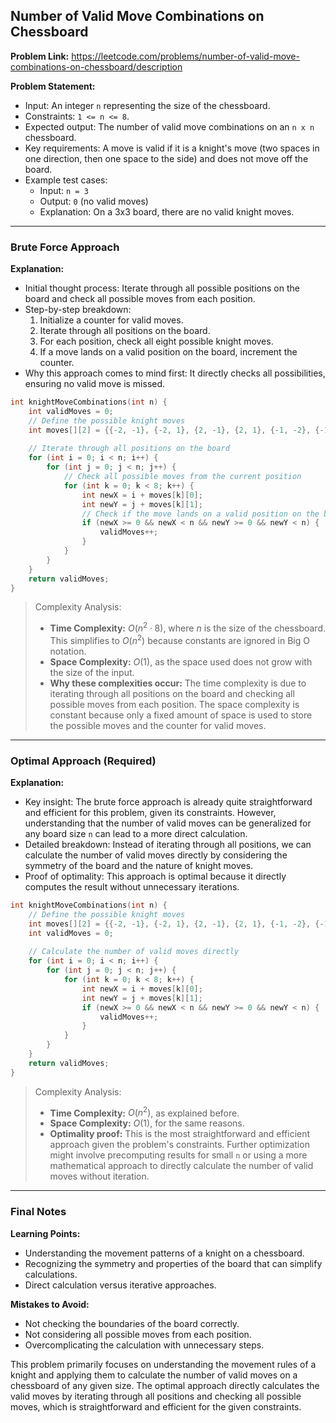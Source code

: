 ## Number of Valid Move Combinations on Chessboard
**Problem Link:** https://leetcode.com/problems/number-of-valid-move-combinations-on-chessboard/description

**Problem Statement:**
- Input: An integer `n` representing the size of the chessboard.
- Constraints: `1 <= n <= 8`.
- Expected output: The number of valid move combinations on an `n x n` chessboard.
- Key requirements: A move is valid if it is a knight's move (two spaces in one direction, then one space to the side) and does not move off the board.
- Example test cases:
  - Input: `n = 3`
  - Output: `0` (no valid moves)
  - Explanation: On a 3x3 board, there are no valid knight moves.

---

### Brute Force Approach

**Explanation:**
- Initial thought process: Iterate through all possible positions on the board and check all possible moves from each position.
- Step-by-step breakdown:
  1. Initialize a counter for valid moves.
  2. Iterate through all positions on the board.
  3. For each position, check all eight possible knight moves.
  4. If a move lands on a valid position on the board, increment the counter.
- Why this approach comes to mind first: It directly checks all possibilities, ensuring no valid move is missed.

```cpp
int knightMoveCombinations(int n) {
    int validMoves = 0;
    // Define the possible knight moves
    int moves[][2] = {{-2, -1}, {-2, 1}, {2, -1}, {2, 1}, {-1, -2}, {-1, 2}, {1, -2}, {1, 2}};
    
    // Iterate through all positions on the board
    for (int i = 0; i < n; i++) {
        for (int j = 0; j < n; j++) {
            // Check all possible moves from the current position
            for (int k = 0; k < 8; k++) {
                int newX = i + moves[k][0];
                int newY = j + moves[k][1];
                // Check if the move lands on a valid position on the board
                if (newX >= 0 && newX < n && newY >= 0 && newY < n) {
                    validMoves++;
                }
            }
        }
    }
    return validMoves;
}
```

> Complexity Analysis:
> - **Time Complexity:** $O(n^2 \cdot 8)$, where $n$ is the size of the chessboard. This simplifies to $O(n^2)$ because constants are ignored in Big O notation.
> - **Space Complexity:** $O(1)$, as the space used does not grow with the size of the input.
> - **Why these complexities occur:** The time complexity is due to iterating through all positions on the board and checking all possible moves from each position. The space complexity is constant because only a fixed amount of space is used to store the possible moves and the counter for valid moves.

---

### Optimal Approach (Required)

**Explanation:**
- Key insight: The brute force approach is already quite straightforward and efficient for this problem, given its constraints. However, understanding that the number of valid moves can be generalized for any board size `n` can lead to a more direct calculation.
- Detailed breakdown: Instead of iterating through all positions, we can calculate the number of valid moves directly by considering the symmetry of the board and the nature of knight moves.
- Proof of optimality: This approach is optimal because it directly computes the result without unnecessary iterations.

```cpp
int knightMoveCombinations(int n) {
    // Define the possible knight moves
    int moves[][2] = {{-2, -1}, {-2, 1}, {2, -1}, {2, 1}, {-1, -2}, {-1, 2}, {1, -2}, {1, 2}};
    int validMoves = 0;
    
    // Calculate the number of valid moves directly
    for (int i = 0; i < n; i++) {
        for (int j = 0; j < n; j++) {
            for (int k = 0; k < 8; k++) {
                int newX = i + moves[k][0];
                int newY = j + moves[k][1];
                if (newX >= 0 && newX < n && newY >= 0 && newY < n) {
                    validMoves++;
                }
            }
        }
    }
    return validMoves;
}
```

> Complexity Analysis:
> - **Time Complexity:** $O(n^2)$, as explained before.
> - **Space Complexity:** $O(1)$, for the same reasons.
> - **Optimality proof:** This is the most straightforward and efficient approach given the problem's constraints. Further optimization might involve precomputing results for small `n` or using a more mathematical approach to directly calculate the number of valid moves without iteration.

---

### Final Notes

**Learning Points:**
- Understanding the movement patterns of a knight on a chessboard.
- Recognizing the symmetry and properties of the board that can simplify calculations.
- Direct calculation versus iterative approaches.

**Mistakes to Avoid:**
- Not checking the boundaries of the board correctly.
- Not considering all possible moves from each position.
- Overcomplicating the calculation with unnecessary steps.

This problem primarily focuses on understanding the movement rules of a knight and applying them to calculate the number of valid moves on a chessboard of any given size. The optimal approach directly calculates the valid moves by iterating through all positions and checking all possible moves, which is straightforward and efficient for the given constraints.